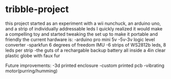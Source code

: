 # tribble-project
this project started as an experiment with a wii nunchuck, an arduino uno, and a strip of individually addressable leds
I quickly realized it would make a compelling toy and started tweaking the set up to make it portable and friendly
the current hardware is:
-arduino pro mini 5v
-5v-3v logic level converter
-sparkfun 6 degrees of freedom IMU
-6 strips of WS2812b leds, 8 leds per strip
-the guts of a rechargable backup battery
all inside a 4in clear plastic globe with faux fur

Future improvements:
-3d printed enclosure
-custom printed pcb
-vibrating motor(purring/humming)
